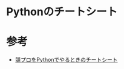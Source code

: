 # Pythonのチートシート

# 参考
- [競プロをPythonでやるときのチートシート](https://qiita.com/hidehic0/items/59116d9811ad4d03380e)